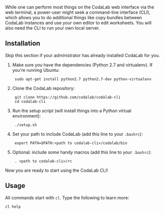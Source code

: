 While one can perform most things on the CodaLab web interface via the web terminal, a power-user might seek a command-line interface (CLI), which allows you to do additional things like copy bundles between CodaLab instances and use your own editor to edit worksheets.  You will also need the CLI to run your own local server.

## Installation

Skip this section if your administrator has already installed CodaLab for you.

1. Make sure you have the dependencies (Python 2.7 and virtualenv).  If you're running Ubuntu:

        sudo apt-get install python2.7 python2.7-dev python-virtualenv

2. Clone the CodaLab repository:

        git clone https://github.com/codalab/codalab-cli
        cd codalab-cli

3. Run the setup script (will install things into a Python virtual environment):

        ./setup.sh

4. Set your path to include CodaLab (add this line to your `.bashrc`):

        export PATH=$PATH:<path to codalab-cli>/codalab/bin

5. Optional: include some handy macros (add this line to your `.bashrc`):

        . <path to codalab-cli>/rc

Now you are ready to start using the CodaLab CLI!

## Usage

All commands start with `cl`.  Type the following to learn more:

    cl help